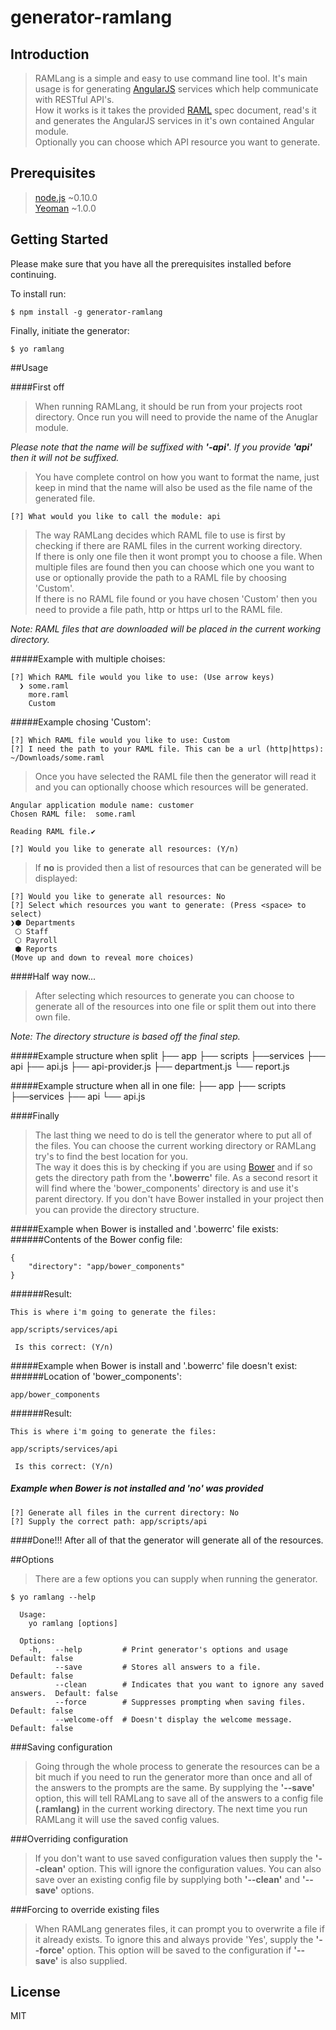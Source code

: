 # generator-ramlang

## Introduction
> RAMLang is a simple and easy to use command line tool. It's main usage is for generating [AngularJS](http://angularjs.org) services which help communicate with RESTful API's.  
> How it works is it takes the provided [RAML](http://raml.org/) spec document, read's it and generates the AngularJS services in it's own contained Angular module.  
> Optionally you can choose which API resource you want to generate. 

## Prerequisites
> [node.js](http://nodejs.org/) ~0.10.0  
> [Yeoman](http://yeoman.io) ~1.0.0

## Getting Started

Please make sure that you have all the prerequisites installed before continuing.

To install run:

``$ npm install -g generator-ramlang``

Finally, initiate the generator:

``$ yo ramlang``

##Usage

####First off
> When running RAMLang, it should be run from your projects root directory.
Once run you will need to provide the name of the Anuglar module. 

_Please note that the name will be suffixed with **'-api'**. If you provide **'api'** then it will not be suffixed._

> You have complete control on how you want to format the name, just keep in mind that the name will also be used as the file name of the generated file.

    [?] What would you like to call the module: api

> The way RAMLang decides which RAML file to use is first by checking if there are RAML files in the current working directory.  
> If there is only one file then it wont prompt you to choose a file. When multiple files are found then you can choose which one you want to use or optionally provide the path to a RAML file by choosing 'Custom'.  
> If there is no RAML file found or you have chosen 'Custom' then you need to provide a file path, http or https url to the RAML file.

_Note: RAML files that are downloaded will be placed in the current working directory._
  
#####Example with multiple choises:  

    [?] Which RAML file would you like to use: (Use arrow keys)
      ❯ some.raml
        more.raml
        Custom
   
#####Example chosing 'Custom':

    [?] Which RAML file would you like to use: Custom          
    [?] I need the path to your RAML file. This can be a url (http|https): ~/Downloads/some.raml

> Once you have selected the RAML file then the generator will read it and you can optionally choose which resources will be generated. 

    Angular application module name: customer
    Chosen RAML file:  some.raml 
         
    Reading RAML file.✔ 
    
    [?] Would you like to generate all resources: (Y/n) 

> If **no** is provided then a list of resources that can be generated will be displayed:

    [?] Would you like to generate all resources: No     
    [?] Select which resources you want to generate: (Press <space> to select)
    ❯⬢ Departments
     ⬡ Staff
     ⬡ Payroll
     ⬢ Reports
    (Move up and down to reveal more choices)

####Half way now...

> After selecting which resources to generate you can choose to generate all of the resources into one file or split them out into there own file.

_Note: The directory structure is based off the final step._

#####Example structure when split
    ├── app
        ├── scripts
            ├──services
                ├── api
                    ├── api.js
                    ├── api-provider.js
                    ├── department.js
                    └── report.js

#####Example structure when all in one file:
    ├── app
        ├── scripts
            ├──services
                ├── api
                    └── api.js

####Finally
> The last thing we need to do is tell the generator where to put all of the files. You can choose the current working directory or RAMLang try's to find the best location for you.  
> The way it does this is by checking if you are using [Bower](http://bower.io/) and if so gets the directory path from the **'.bowerrc'** file. As a second resort it will find where the 'bower_components' directory is and use it's parent directory. If you don't have Bower installed in your project then you can provide the directory structure.

#####Example when Bower is installed and '.bowerrc' file exists:
######Contents of the Bower config file:

    {
        "directory": "app/bower_components"
    }

######Result:

    This is where i'm going to generate the files: 
                 
    app/scripts/services/api
         
     Is this correct: (Y/n)

#####Example when Bower is install and '.bowerrc' file doesn't exist:
######Location of 'bower_components':

    app/bower_components

######Result:

    This is where i'm going to generate the files: 
                 
    app/scripts/services/api
         
     Is this correct: (Y/n)

##### Example when Bower is not installed and 'no' was provided

    [?] Generate all files in the current directory: No     
    [?] Supply the correct path: app/scripts/api


####Done!!!
After all of that the generator will generate all of the resources.

##Options
> There are a few options you can supply when running the generator.

    $ yo ramlang --help
    
      Usage:
        yo ramlang [options] 

      Options:
        -h,   --help         # Print generator's options and usage                   Default: false
              --save         # Stores all answers to a file.                         Default: false
              --clean        # Indicates that you want to ignore any saved answers.  Default: false
              --force        # Suppresses prompting when saving files.               Default: false
              --welcome-off  # Doesn't display the welcome message.                  Default: false

###Saving configuration
> Going through the whole process to generate the resources can be a bit much if you need to run the generator more than once and all of the answers to the prompts are the same. By supplying the **'--save'** option, this will tell RAMLang to save all of the answers to a config file **(.ramlang)** in the current working directory. The next time you run RAMLang it will use the saved config values.

###Overriding configuration
> If you don't want to use saved configuration values then supply the **'--clean'** option. This will ignore the configuration values. You can also save over an existing config file by supplying both **'--clean'** and **'--save'** options.

###Forcing to override existing files
> When RAMLang generates files, it can prompt you to overwrite a file if it already exists. To ignore this and always provide 'Yes', supply the **'--force'** option. This option will be saved to the configuration if **'--save'** is also supplied.

## License

MIT
